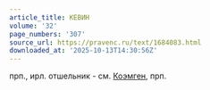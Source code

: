 ```yaml
---
article_title: КЕВИН
volume: '32'
page_numbers: '307'
source_url: https://pravenc.ru/text/1684083.html
downloaded_at: '2025-10-13T14:30:56Z'
---
```


прп., ирл. отшельник - см. [Коэмген](https://pravenc.ru/text/Коэмген.html), прп.
